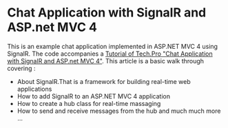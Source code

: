 Chat Application with SignalR and ASP.net MVC 4
===============================================

This is an example chat application implemented in ASP.NET MVC 4 using SignalR. The code accompanies a [Tutorial of Tech.Pro "Chat Application with SignalR and ASP.net MVC 4"](http://tech.pro/tutorial/1491/chat-application-with-signalr-and-aspnet-mvc-4).
This article is a basic walk through covering :

* About SignalR.That is a framework for building real-time web applications
* How to add SignalR to an ASP.NET MVC 4 application
* How to create a hub class for real-time massaging
* How to send and receive messages from the hub and much much more ...


